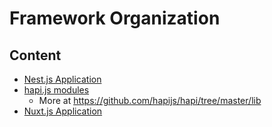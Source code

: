 # Framework Organization

## Content

* [Nest.js Application](nest-js-application)
* [hapi.js modules](hapi-libs)
  * More at https://github.com/hapijs/hapi/tree/master/lib
* [Nuxt.js Application](nuxt-js-application)
